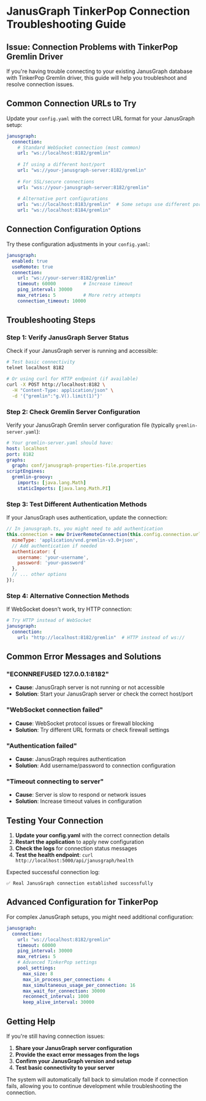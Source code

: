 # JanusGraph TinkerPop Connection Troubleshooting Guide

## Issue: Connection Problems with TinkerPop Gremlin Driver

If you're having trouble connecting to your existing JanusGraph database with TinkerPop Gremlin driver, this guide will help you troubleshoot and resolve connection issues.

## Common Connection URLs to Try

Update your `config.yaml` with the correct URL format for your JanusGraph setup:

```yaml
janusgraph:
  connection:
    # Standard WebSocket connection (most common)
    url: "ws://localhost:8182/gremlin"
    
    # If using a different host/port
    url: "ws://your-janusgraph-server:8182/gremlin"
    
    # For SSL/secure connections
    url: "wss://your-janusgraph-server:8182/gremlin"
    
    # Alternative port configurations
    url: "ws://localhost:8183/gremlin"  # Some setups use different ports
    url: "ws://localhost:8184/gremlin"
```

## Connection Configuration Options

Try these configuration adjustments in your `config.yaml`:

```yaml
janusgraph:
  enabled: true
  useRemote: true
  connection:
    url: "ws://your-server:8182/gremlin"
    timeout: 60000          # Increase timeout
    ping_interval: 30000
    max_retries: 5          # More retry attempts
    connection_timeout: 10000
```

## Troubleshooting Steps

### Step 1: Verify JanusGraph Server Status

Check if your JanusGraph server is running and accessible:

```bash
# Test basic connectivity
telnet localhost 8182

# Or using curl for HTTP endpoint (if available)
curl -X POST http://localhost:8182 \
  -H "Content-Type: application/json" \
  -d '{"gremlin":"g.V().limit(1)"}'
```

### Step 2: Check Gremlin Server Configuration

Verify your JanusGraph Gremlin server configuration file (typically `gremlin-server.yaml`):

```yaml
# Your gremlin-server.yaml should have:
host: localhost
port: 8182
graphs:
  graph: conf/janusgraph-properties-file.properties
scriptEngines:
  gremlin-groovy:
    imports: [java.lang.Math]
    staticImports: [java.lang.Math.PI]
```

### Step 3: Test Different Authentication Methods

If your JanusGraph uses authentication, update the connection:

```javascript
// In janusgraph.ts, you might need to add authentication
this.connection = new DriverRemoteConnection(this.config.connection.url, {
  mimeType: 'application/vnd.gremlin-v3.0+json',
  // Add authentication if needed
  authenticator: {
    username: 'your-username',
    password: 'your-password'
  },
  // ... other options
});
```

### Step 4: Alternative Connection Methods

If WebSocket doesn't work, try HTTP connection:

```yaml
# Try HTTP instead of WebSocket
janusgraph:
  connection:
    url: "http://localhost:8182/gremlin"  # HTTP instead of ws://
```

## Common Error Messages and Solutions

### "ECONNREFUSED 127.0.0.1:8182"
- **Cause**: JanusGraph server is not running or not accessible
- **Solution**: Start your JanusGraph server or check the correct host/port

### "WebSocket connection failed"
- **Cause**: WebSocket protocol issues or firewall blocking
- **Solution**: Try different URL formats or check firewall settings

### "Authentication failed"
- **Cause**: JanusGraph requires authentication
- **Solution**: Add username/password to connection configuration

### "Timeout connecting to server"
- **Cause**: Server is slow to respond or network issues
- **Solution**: Increase timeout values in configuration

## Testing Your Connection

1. **Update your config.yaml** with the correct connection details
2. **Restart the application** to apply new configuration
3. **Check the logs** for connection status messages
4. **Test the health endpoint**: `curl http://localhost:5000/api/janusgraph/health`

Expected successful connection log:
```
✅ Real JanusGraph connection established successfully
```

## Advanced Configuration for TinkerPop

For complex JanusGraph setups, you might need additional configuration:

```yaml
janusgraph:
  connection:
    url: "ws://localhost:8182/gremlin"
    timeout: 60000
    ping_interval: 30000
    max_retries: 5
    # Advanced TinkerPop settings
    pool_settings:
      max_size: 8
      max_in_process_per_connection: 4
      max_simultaneous_usage_per_connection: 16
      max_wait_for_connection: 30000
      reconnect_interval: 1000
      keep_alive_interval: 30000
```

## Getting Help

If you're still having connection issues:

1. **Share your JanusGraph server configuration**
2. **Provide the exact error messages from the logs**
3. **Confirm your JanusGraph version and setup**
4. **Test basic connectivity to your server**

The system will automatically fall back to simulation mode if connection fails, allowing you to continue development while troubleshooting the connection.